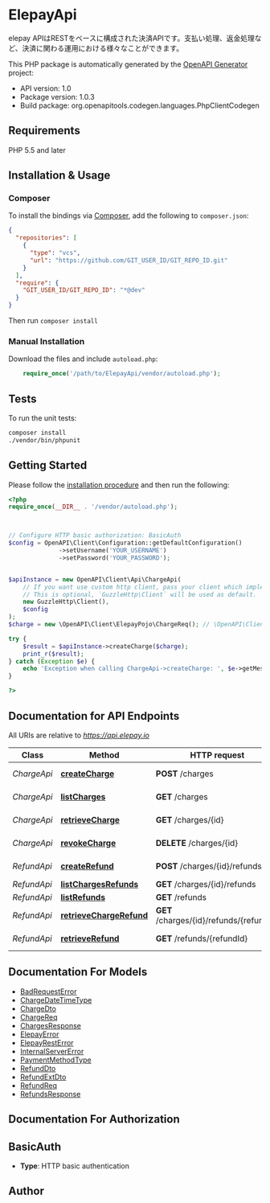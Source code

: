 # ElepayApi

elepay APIはRESTをベースに構成された決済APIです。支払い処理、返金処理など、決済に関わる運用における様々なことができます。

This PHP package is automatically generated by the [OpenAPI Generator](https://openapi-generator.tech) project:

- API version: 1.0
- Package version: 1.0.3
- Build package: org.openapitools.codegen.languages.PhpClientCodegen

## Requirements

PHP 5.5 and later

## Installation & Usage

### Composer

To install the bindings via [Composer](http://getcomposer.org/), add the following to `composer.json`:

```json
{
  "repositories": [
    {
      "type": "vcs",
      "url": "https://github.com/GIT_USER_ID/GIT_REPO_ID.git"
    }
  ],
  "require": {
    "GIT_USER_ID/GIT_REPO_ID": "*@dev"
  }
}
```

Then run `composer install`

### Manual Installation

Download the files and include `autoload.php`:

```php
    require_once('/path/to/ElepayApi/vendor/autoload.php');
```

## Tests

To run the unit tests:

```bash
composer install
./vendor/bin/phpunit
```

## Getting Started

Please follow the [installation procedure](#installation--usage) and then run the following:

```php
<?php
require_once(__DIR__ . '/vendor/autoload.php');



// Configure HTTP basic authorization: BasicAuth
$config = OpenAPI\Client\Configuration::getDefaultConfiguration()
              ->setUsername('YOUR_USERNAME')
              ->setPassword('YOUR_PASSWORD');


$apiInstance = new OpenAPI\Client\Api\ChargeApi(
    // If you want use custom http client, pass your client which implements `GuzzleHttp\ClientInterface`.
    // This is optional, `GuzzleHttp\Client` will be used as default.
    new GuzzleHttp\Client(),
    $config
);
$charge = new \OpenAPI\Client\ElepayPojo\ChargeReq(); // \OpenAPI\Client\ElepayPojo\ChargeReq | 支払リクエスト

try {
    $result = $apiInstance->createCharge($charge);
    print_r($result);
} catch (Exception $e) {
    echo 'Exception when calling ChargeApi->createCharge: ', $e->getMessage(), PHP_EOL;
}

?>
```

## Documentation for API Endpoints

All URIs are relative to *https://api.elepay.io*

Class | Method | HTTP request | Description
------------ | ------------- | ------------- | -------------
*ChargeApi* | [**createCharge**](docs/Api/ChargeApi.md#createcharge) | **POST** /charges | Create charge
*ChargeApi* | [**listCharges**](docs/Api/ChargeApi.md#listcharges) | **GET** /charges | List charges
*ChargeApi* | [**retrieveCharge**](docs/Api/ChargeApi.md#retrievecharge) | **GET** /charges/{id} | Retrieve charge
*ChargeApi* | [**revokeCharge**](docs/Api/ChargeApi.md#revokecharge) | **DELETE** /charges/{id} | revoke charge
*RefundApi* | [**createRefund**](docs/Api/RefundApi.md#createrefund) | **POST** /charges/{id}/refunds | Create refund
*RefundApi* | [**listChargesRefunds**](docs/Api/RefundApi.md#listchargesrefunds) | **GET** /charges/{id}/refunds | List refunds
*RefundApi* | [**listRefunds**](docs/Api/RefundApi.md#listrefunds) | **GET** /refunds | List refunds
*RefundApi* | [**retrieveChargeRefund**](docs/Api/RefundApi.md#retrievechargerefund) | **GET** /charges/{id}/refunds/{refundId} | Retrieve refund
*RefundApi* | [**retrieveRefund**](docs/Api/RefundApi.md#retrieverefund) | **GET** /refunds/{refundId} | Retrieve refund


## Documentation For Models

 - [BadRequestError](docs/Model/BadRequestError.md)
 - [ChargeDateTimeType](docs/Model/ChargeDateTimeType.md)
 - [ChargeDto](docs/Model/ChargeDto.md)
 - [ChargeReq](docs/Model/ChargeReq.md)
 - [ChargesResponse](docs/Model/ChargesResponse.md)
 - [ElepayError](docs/Model/ElepayError.md)
 - [ElepayRestError](docs/Model/ElepayRestError.md)
 - [InternalServerError](docs/Model/InternalServerError.md)
 - [PaymentMethodType](docs/Model/PaymentMethodType.md)
 - [RefundDto](docs/Model/RefundDto.md)
 - [RefundExtDto](docs/Model/RefundExtDto.md)
 - [RefundReq](docs/Model/RefundReq.md)
 - [RefundsResponse](docs/Model/RefundsResponse.md)


## Documentation For Authorization



## BasicAuth


- **Type**: HTTP basic authentication


## Author



